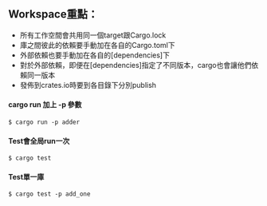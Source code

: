 ## Workspace重點：
* 所有工作空間會共用同一個target跟Cargo.lock
* 庫之間彼此的依賴要手動加在各自的Cargo.toml下
* 外部依賴也要手動加在各自的[dependencies]下
* 對於外部依賴，即便在[dependencies]指定了不同版本，cargo也會讓他們依賴同一版本
* 發佈到crates.io時要到各目錄下分別publish

#### cargo run 加上 -p 參數
`$ cargo run -p adder`

#### Test會全局run一次
`$ cargo test`

#### Test單一庫
`$ cargo test -p add_one`